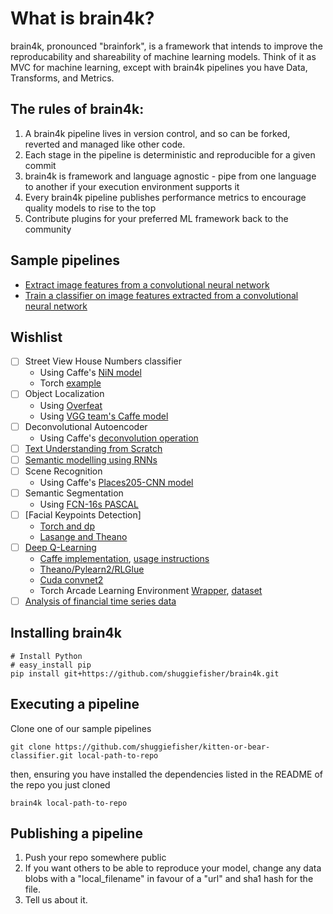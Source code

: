 # What is brain4k?


brain4k, pronounced "brainfork", is a framework that intends to improve the reproducability and
shareability of machine learning models.  Think of it as MVC for machine learning,
except with brain4k pipelines you have Data, Transforms, and Metrics.

## The rules of brain4k:

1. A brain4k pipeline lives in version control, and so can be forked, reverted and managed like other code.
2. Each stage in the pipeline is deterministic and reproducible for a given commit
3. brain4k is framework and language agnostic - pipe from one language to another if your execution environment supports it
4. Every brain4k pipeline publishes performance metrics to encourage quality models to rise to the top
5. Contribute plugins for your preferred ML framework back to the community

## Sample pipelines

- [Extract image features from a convolutional neural network](https://github.com/shuggiefisher/imagenet-feature-extraction)
- [Train a classifier on image features extracted from a convolutional neural network](https://github.com/shuggiefisher/kitten-or-bear-classifier)

## Wishlist

- [ ] Street View House Numbers classifier
    - Using Caffe's [NiN model](https://gist.github.com/mavenlin/e56253735ef32c3c296d)
    - Torch [example](https://github.com/torch/demos/blob/master/train-on-housenumbers/train-on-housenumbers.lua)
- [ ] Object Localization
    - Using [Overfeat](https://github.com/sermanet/OverFeat)
    - Using [VGG team's Caffe model](http://www.robots.ox.ac.uk/~vgg/research/very_deep/)
- [ ] Deconvolutional Autoencoder
    - Using Caffe's [deconvolution operation](https://github.com/BVLC/caffe/pull/1615)
- [ ] [Text Understanding from Scratch](http://arxiv.org/abs/1502.01710)
- [ ] [Semantic modelling using RNNs](https://github.com/IndicoDataSolutions/Passage)
- [ ] Scene Recognition
    - Using Caffe's [Places205-CNN model](https://github.com/BVLC/caffe/wiki/Model-Zoo)
- [ ] Semantic Segmentation
    - Using [FCN-16s PASCAL](https://gist.github.com/longjon/d24098e083bec05e456e#file-readme-md)
- [ ] [Facial Keypoints Detection]
    - [Torch and dp](http://dp.readthedocs.org/en/latest/facialkeypointstutorial/index.html)
    - [Lasange and Theano](http://danielnouri.org/notes/2014/12/17/using-convolutional-neural-nets-to-detect-facial-keypoints-tutorial/)
- [ ] [Deep Q-Learning](http://arxiv.org/abs/1312.5602)
    - [Caffe implementation](https://github.com/muupan/dqn-in-the-caffe), [usage instructions](https://07702394979592392565.googlegroups.com/attach/d260fdddad68707c/Setting%20up%20dqn%20in%20the%20caffe.txt?part=0.1&view=1&vt=ANaJVrEc3jdo1TwRSa-SAn_HMQyXt7wEOs6v__bZ7N-vBdfFZ7iEPO_b0-jfYsGGlm9EbtSbJQEzXKTDndV2S7ttzk9ccdSDckdWp5pjiE9DmR5jfIPUCrc)
    - [Theano/Pylearn2/RLGlue](https://github.com/spragunr/deep_q_rl)
    - [Cuda convnet2](https://github.com/kristjankorjus/Replicating-DeepMind)
    - Torch Arcade Learning Environment [Wrapper](https://github.com/fidlej/alewrap), [dataset](https://github.com/fidlej/aledataset)
- [ ] [Analysis of financial time series data](http://www.stuartreid.co.za/regression-analysis-using-python-statsmodels-and-quandl/)

## Installing brain4k

```
# Install Python
# easy_install pip
pip install git+https://github.com/shuggiefisher/brain4k.git
```

## Executing a pipeline

Clone one of our sample pipelines

```git clone https://github.com/shuggiefisher/kitten-or-bear-classifier.git local-path-to-repo```

then, ensuring you have installed the dependencies listed in the README of the repo you just cloned

```brain4k local-path-to-repo```

## Publishing a pipeline

1. Push your repo somewhere public
2. If you want others to be able to reproduce your model, change any data blobs with a "local_filename" in favour of a "url" and sha1 hash for the file.
3. Tell us about it.

